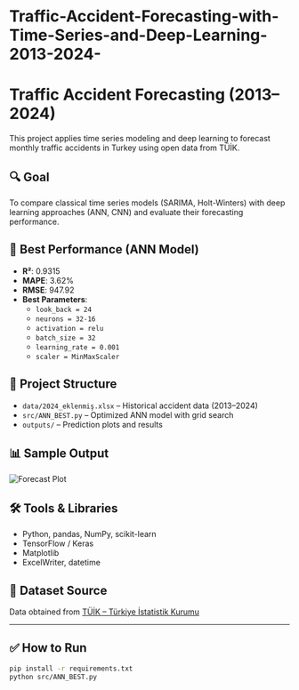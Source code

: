 # Traffic-Accident-Forecasting-with-Time-Series-and-Deep-Learning-2013-2024-
# Traffic Accident Forecasting (2013–2024)

This project applies time series modeling and deep learning to forecast monthly traffic accidents in Turkey using open data from TÜİK.

## 🔍 Goal

To compare classical time series models (SARIMA, Holt-Winters) with deep learning approaches (ANN, CNN) and evaluate their forecasting performance.

## 🚀 Best Performance (ANN Model)

- **R²**: 0.9315
- **MAPE**: 3.62%
- **RMSE**: 947.92
- **Best Parameters**:
  - `look_back = 24`
  - `neurons = 32-16`
  - `activation = relu`
  - `batch_size = 32`
  - `learning_rate = 0.001`
  - `scaler = MinMaxScaler`

## 📁 Project Structure

- `data/2024_eklenmiş.xlsx` – Historical accident data (2013–2024)
- `src/ANN_BEST.py` – Optimized ANN model with grid search
- `outputs/` – Prediction plots and results

## 📊 Sample Output

![Forecast Plot](outputs/best_model_plot.png)

## 🛠 Tools & Libraries

- Python, pandas, NumPy, scikit-learn
- TensorFlow / Keras
- Matplotlib
- ExcelWriter, datetime

## 📌 Dataset Source

Data obtained from [TÜİK – Türkiye İstatistik Kurumu](https://www.tuik.gov.tr/)

---

## ✅ How to Run

```bash
pip install -r requirements.txt
python src/ANN_BEST.py
```
